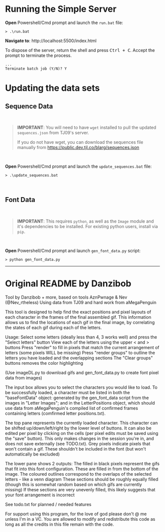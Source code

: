 # Running the Simple Server

**Open** Powershell/Cmd prompt and launch the `run.bat` file:

```shell
> .\run.bat
``` 

**Navigate to**: http://localhost:5500/index.html

To dispose of the server, return the shell and press <kbd>Ctrl + C</kbd>. Accept the prompt to terminate the process.

```shell
...
Terminate batch job (Y/N)? Y
```


# Updating the data sets

## Sequence Data

<br>

> **IMPORTANT**: You will need to have `wget` installed to pull the updated `sequences.json` from TJ09's server.
>
>If you do not have wget, you can download the sequences file manually from https://public.dev.tjl.co/blarg/sequences.json

<br>

**Open** Powershell/Cmd prompt and launch the `update_sequences.bat` file:

```shell
> .\update_sequences.bat
```

<br>

## Font Data

<br>

> **IMPORTANT**: This requires `python`, as well as the `Image` module and it's dependencies to be installed. For existing python users, install via `pip`.

<br>

**Open** Powershell/Cmd prompt and launch `gen_font_data.py` script:

```shell
> python gen_font_data.py
```

<hr>

# Original README by Danzibob

Tool by Danzibob + more, based on tools AznPwnage & Nev (@Nev_rtheless)
Using data from TJ09 and hard work from aMegaPenguin

This tool is designed to help find the exact positions and pixel layouts of each character in the frames of the final assembled gif. This information allows us to find the locations of each gif in the final image, by correlating the states of each gif during each of the letters.

Usage:
    Select some letters (ideally less than 4, 3 works well) and press the "Select letters" button
    View each of the letters using the upper < and > buttons
    Press "render" to fill in pixels that match the current arrangement of letters (some pixels WILL be missing)
    Press "render groups" to outline the letters you have loaded and the overlapping sections
    The "Clear groups" buttons removes the color highlighting

(Use imageDL.py to download gifs and gen_font_data.py to create font pixel data from images)

The input box allows you to select the characters you would like to load. 
    To be successfully loaded, a character must be listed in both the "baseFontData" object: generated by the gen_font_data script from the images in "Letter Images"; and in the LetterPositions object, which should use data from aMegaPenguin's compiled list of confirmed frames containing letters (comfirmed letter positions.txt).

The top pane represents the currently loaded character. This character can be shifted up/down/left/right by the lower level of buttons. It can also be edited per pixel by clicking on the cells (per pixel edits must be saved using the "save" button). 
    This only makes changes in the session you're in, and does not save externally (see TODO.txt).
    Grey pixels indicate pixels that won't contain a gif. These shouldn't be included in the font (but won't automatically be excluded)

The lower pane shows 2 outputs:
    The filled in black pixels represent the gifs that fit into this font configuration. These are filled in from the bottom of the image.
    The coloured outlines correspond to the overlaps of the selected letters - like a venn diagram
        These sections should be roughly equally filled (though this is somewhat random based on which gifs are currently missing)
        If these sections are very unevenly filled, this likely suggests that your font arrangement is incorrect

See todo.txt for planned / needed features

For support using this program, for the love of god please don't @ me unless I'm in a VC.
You are allowed to modify and redistribute this code as long as all the credits in this file remain with the code.